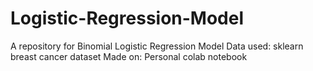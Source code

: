 # Logistic-Regression-Model
A repository for Binomial Logistic Regression Model
Data used: sklearn breast cancer dataset
Made on: Personal colab notebook

